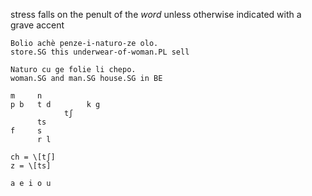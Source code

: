stress falls on the penult of the *word* unless otherwise indicated with a grave accent

```
Bolio achè penze-i-naturo-ze olo.
store.SG this underwear-of-woman.PL sell

Naturo cu ge folie li chepo.
woman.SG and man.SG house.SG in BE
```

```
m     n
p b   t d        k g
            tʃ
      ts
f     s
      r l

ch = \[tʃ]
z = \[ts]

a e i o u
```

